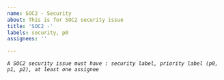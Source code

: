 ```yaml
---
name: SOC2 - Security
about: This is for SOC2 security issue
title: 'SOC2 -'
labels: security, p0
assignees: ''

---
```


*`A SOC2 security issue must have : security label, priority label (p0, p1, p2), at least one assignee`*

